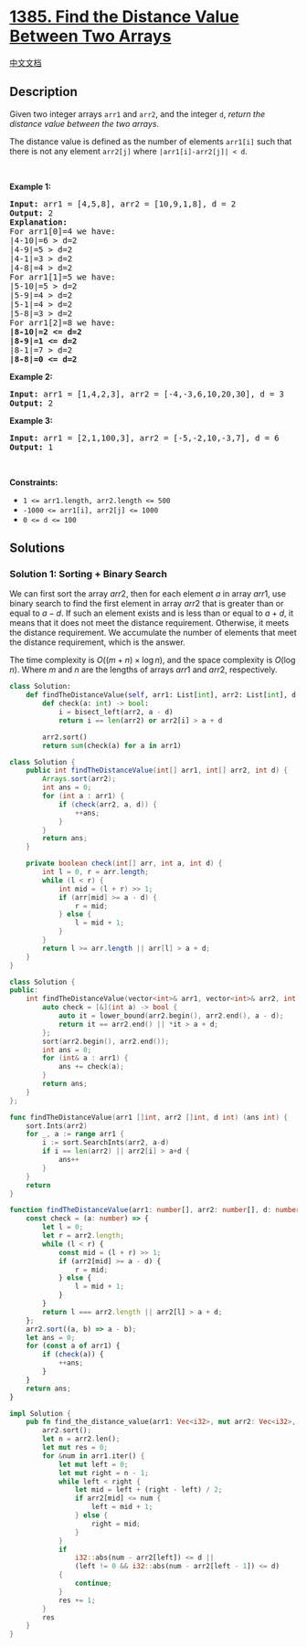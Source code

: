 # [1385. Find the Distance Value Between Two Arrays](https://leetcode.com/problems/find-the-distance-value-between-two-arrays)

[中文文档](/solution/1300-1399/1385.Find%20the%20Distance%20Value%20Between%20Two%20Arrays/README.md)

<!-- tags:Array,Two Pointers,Binary Search,Sorting -->

## Description

<p>Given two integer arrays <code>arr1</code> and <code>arr2</code>, and the integer <code>d</code>, <em>return the distance value between the two arrays</em>.</p>

<p>The distance value is defined as the number of elements <code>arr1[i]</code> such that there is not any element <code>arr2[j]</code> where <code>|arr1[i]-arr2[j]| &lt; d</code>.</p>

<p>&nbsp;</p>
<p><strong class="example">Example 1:</strong></p>

<pre>
<strong>Input:</strong> arr1 = [4,5,8], arr2 = [10,9,1,8], d = 2
<strong>Output:</strong> 2
<strong>Explanation:</strong> 
For arr1[0]=4 we have: 
|4-10|=6 &gt; d=2 
|4-9|=5 &gt; d=2 
|4-1|=3 &gt; d=2 
|4-8|=4 &gt; d=2 
For arr1[1]=5 we have: 
|5-10|=5 &gt; d=2 
|5-9|=4 &gt; d=2 
|5-1|=4 &gt; d=2 
|5-8|=3 &gt; d=2
For arr1[2]=8 we have:
<strong>|8-10|=2 &lt;= d=2</strong>
<strong>|8-9|=1 &lt;= d=2</strong>
|8-1|=7 &gt; d=2
<strong>|8-8|=0 &lt;= d=2</strong>
</pre>

<p><strong class="example">Example 2:</strong></p>

<pre>
<strong>Input:</strong> arr1 = [1,4,2,3], arr2 = [-4,-3,6,10,20,30], d = 3
<strong>Output:</strong> 2
</pre>

<p><strong class="example">Example 3:</strong></p>

<pre>
<strong>Input:</strong> arr1 = [2,1,100,3], arr2 = [-5,-2,10,-3,7], d = 6
<strong>Output:</strong> 1
</pre>

<p>&nbsp;</p>
<p><strong>Constraints:</strong></p>

<ul>
	<li><code>1 &lt;= arr1.length, arr2.length &lt;= 500</code></li>
	<li><code>-1000 &lt;= arr1[i], arr2[j] &lt;= 1000</code></li>
	<li><code>0 &lt;= d &lt;= 100</code></li>
</ul>

## Solutions

### Solution 1: Sorting + Binary Search

We can first sort the array $arr2$, then for each element $a$ in array $arr1$, use binary search to find the first element in array $arr2$ that is greater than or equal to $a-d$. If such an element exists and is less than or equal to $a+d$, it means that it does not meet the distance requirement. Otherwise, it meets the distance requirement. We accumulate the number of elements that meet the distance requirement, which is the answer.

The time complexity is $O((m + n) \times \log n)$, and the space complexity is $O(\log n)$. Where $m$ and $n$ are the lengths of arrays $arr1$ and $arr2$, respectively.

<!-- tabs:start -->

```python
class Solution:
    def findTheDistanceValue(self, arr1: List[int], arr2: List[int], d: int) -> int:
        def check(a: int) -> bool:
            i = bisect_left(arr2, a - d)
            return i == len(arr2) or arr2[i] > a + d

        arr2.sort()
        return sum(check(a) for a in arr1)
```

```java
class Solution {
    public int findTheDistanceValue(int[] arr1, int[] arr2, int d) {
        Arrays.sort(arr2);
        int ans = 0;
        for (int a : arr1) {
            if (check(arr2, a, d)) {
                ++ans;
            }
        }
        return ans;
    }

    private boolean check(int[] arr, int a, int d) {
        int l = 0, r = arr.length;
        while (l < r) {
            int mid = (l + r) >> 1;
            if (arr[mid] >= a - d) {
                r = mid;
            } else {
                l = mid + 1;
            }
        }
        return l >= arr.length || arr[l] > a + d;
    }
}
```

```cpp
class Solution {
public:
    int findTheDistanceValue(vector<int>& arr1, vector<int>& arr2, int d) {
        auto check = [&](int a) -> bool {
            auto it = lower_bound(arr2.begin(), arr2.end(), a - d);
            return it == arr2.end() || *it > a + d;
        };
        sort(arr2.begin(), arr2.end());
        int ans = 0;
        for (int& a : arr1) {
            ans += check(a);
        }
        return ans;
    }
};
```

```go
func findTheDistanceValue(arr1 []int, arr2 []int, d int) (ans int) {
	sort.Ints(arr2)
	for _, a := range arr1 {
		i := sort.SearchInts(arr2, a-d)
		if i == len(arr2) || arr2[i] > a+d {
			ans++
		}
	}
	return
}
```

```ts
function findTheDistanceValue(arr1: number[], arr2: number[], d: number): number {
    const check = (a: number) => {
        let l = 0;
        let r = arr2.length;
        while (l < r) {
            const mid = (l + r) >> 1;
            if (arr2[mid] >= a - d) {
                r = mid;
            } else {
                l = mid + 1;
            }
        }
        return l === arr2.length || arr2[l] > a + d;
    };
    arr2.sort((a, b) => a - b);
    let ans = 0;
    for (const a of arr1) {
        if (check(a)) {
            ++ans;
        }
    }
    return ans;
}
```

```rust
impl Solution {
    pub fn find_the_distance_value(arr1: Vec<i32>, mut arr2: Vec<i32>, d: i32) -> i32 {
        arr2.sort();
        let n = arr2.len();
        let mut res = 0;
        for &num in arr1.iter() {
            let mut left = 0;
            let mut right = n - 1;
            while left < right {
                let mid = left + (right - left) / 2;
                if arr2[mid] <= num {
                    left = mid + 1;
                } else {
                    right = mid;
                }
            }
            if
                i32::abs(num - arr2[left]) <= d ||
                (left != 0 && i32::abs(num - arr2[left - 1]) <= d)
            {
                continue;
            }
            res += 1;
        }
        res
    }
}
```

<!-- tabs:end -->

<!-- end -->
